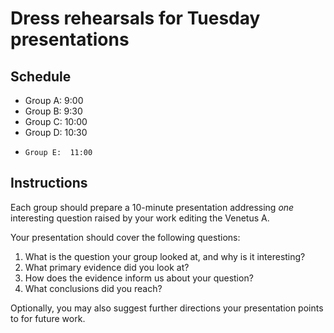 # Dress rehearsals for Tuesday presentations #


## Schedule ##


- Group A:  9:00
-  Group B:  9:30
-   Group C:  10:00
-    Group D:  10:30
-     Group E:  11:00

## Instructions ##

Each group should prepare a 10-minute presentation addressing *one* interesting question raised by your work editing the Venetus A.

Your presentation should cover the following questions:

1. What is the question your group looked at, and why is it interesting?
2. What primary evidence did you look at?
3. How does the evidence inform us about your question? 
4. What conclusions did you reach?

Optionally, you may also suggest further directions your presentation points to for future work.

